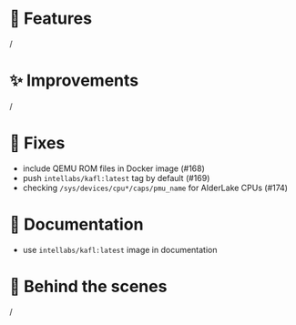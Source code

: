 # 🌟 Features

/

# ✨ Improvements

/

# 🔧 Fixes

- include QEMU ROM files in Docker image (#168)
- push `intellabs/kafl:latest` tag by default (#169)
- checking `/sys/devices/cpu*/caps/pmu_name` for AlderLake CPUs (#174)

# 📖 Documentation

- use `intellabs/kafl:latest` image in documentation

# 🧰 Behind the scenes

/

